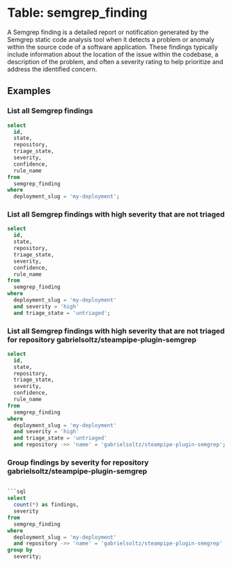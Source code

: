 # Table: semgrep_finding

A Semgrep finding is a detailed report or notification generated by the Semgrep static code analysis tool when it detects a problem or anomaly within the source code of a software application. These findings typically include information about the location of the issue within the codebase, a description of the problem, and often a severity rating to help prioritize and address the identified concern.

## Examples

### List all Semgrep findings

```sql
select
  id,
  state,
  repository,
  triage_state,
  severity,
  confidence,
  rule_name
from
  semgrep_finding
where
  deployment_slug = 'my-deployment';
```

### List all Semgrep findings with high severity that are not triaged

```sql
select
  id,
  state,
  repository,
  triage_state,
  severity,
  confidence,
  rule_name
from
  semgrep_finding
where
  deployment_slug = 'my-deployment'
  and severity = 'high'
  and triage_state = 'untriaged';
```

### List all Semgrep findings with high severity that are not triaged for repository gabrielsoltz/steampipe-plugin-semgrep

```sql
select
  id,
  state,
  repository,
  triage_state,
  severity,
  confidence,
  rule_name
from
  semgrep_finding
where
  deployment_slug = 'my-deployment'
  and severity = 'high'
  and triage_state = 'untriaged'
  and repository ->> 'name' = 'gabrielsoltz/steampipe-plugin-semgrep';
```

### Group findings by severity for repository gabrielsoltz/steampipe-plugin-semgrep

````sql

```sql
select
  count(*) as findings,
  severity
from
  semgrep_finding
where
  deployment_slug = 'my-deployment'
  and repository ->> 'name' = 'gabrielsoltz/steampipe-plugin-semgrep'
group by
  severity;
````
